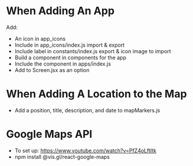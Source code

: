 # When Adding An App

Add:

- An icon in app_icons
- Include in app_icons/index.js import & export
- Include label in constants/index.js export & icon image to import
- Build a component in components for the app
- Include the component in apps/index.js
- Add to Screen.jsx as an option

# When Adding A Location to the Map

- Add a position, title, description, and date to mapMarkers.js

# Google Maps API

- To set up: https://www.youtube.com/watch?v=PfZ4oLftItk
- npm install @vis.gl/react-google-maps
